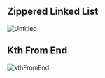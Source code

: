 ## Zippered Linked List
![Untitled](https://user-images.githubusercontent.com/84699682/139173808-c91e52cc-49f6-4de6-a721-755aa9a87018.jpg)

## Kth From End
![kthFromEnd](https://user-images.githubusercontent.com/84699682/160716338-6d5bf867-a57b-40f6-975f-54f9f6474f81.jpg)


